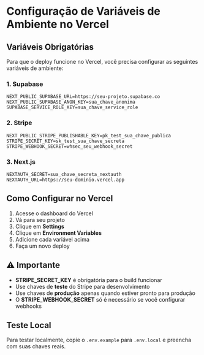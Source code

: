 # Configuração de Variáveis de Ambiente no Vercel

## Variáveis Obrigatórias

Para que o deploy funcione no Vercel, você precisa configurar as seguintes variáveis de ambiente:

### 1. Supabase
```
NEXT_PUBLIC_SUPABASE_URL=https://seu-projeto.supabase.co
NEXT_PUBLIC_SUPABASE_ANON_KEY=sua_chave_anonima
SUPABASE_SERVICE_ROLE_KEY=sua_chave_service_role
```

### 2. Stripe
```
NEXT_PUBLIC_STRIPE_PUBLISHABLE_KEY=pk_test_sua_chave_publica
STRIPE_SECRET_KEY=sk_test_sua_chave_secreta
STRIPE_WEBHOOK_SECRET=whsec_seu_webhook_secret
```

### 3. Next.js
```
NEXTAUTH_SECRET=sua_chave_secreta_nextauth
NEXTAUTH_URL=https://seu-dominio.vercel.app
```

## Como Configurar no Vercel

1. Acesse o dashboard do Vercel
2. Vá para seu projeto
3. Clique em **Settings**
4. Clique em **Environment Variables**
5. Adicione cada variável acima
6. Faça um novo deploy

## ⚠️ Importante

- **STRIPE_SECRET_KEY** é obrigatória para o build funcionar
- Use chaves de **teste** do Stripe para desenvolvimento
- Use chaves de **produção** apenas quando estiver pronto para produção
- O **STRIPE_WEBHOOK_SECRET** só é necessário se você configurar webhooks

## Teste Local

Para testar localmente, copie o `.env.example` para `.env.local` e preencha com suas chaves reais.
